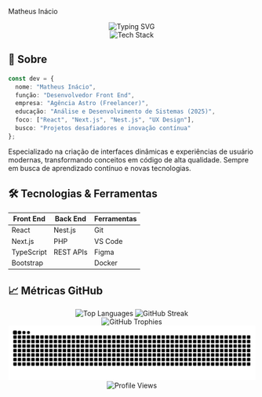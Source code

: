 Matheus Inácio

<div align="center">
  <img src="https://readme-typing-svg.herokuapp.com?font=Fira+Code&weight=600&size=30&pause=1000&color=FFA500&center=true&vCenter=true&width=435&lines=Front+End+Developer;UI%2FUX+Enthusiast;Tech+Explorer" alt="Typing SVG" />
</div>

<div align="center">
  <img src="https://skillicons.dev/icons?i=js,ts,react,nextjs,nestjs,bootstrap,php,html,css" alt="Tech Stack" />
</div>

## 💫 Sobre

```typescript
const dev = {
  nome: "Matheus Inácio",
  função: "Desenvolvedor Front End",
  empresa: "Agência Astro (Freelancer)",
  educação: "Análise e Desenvolvimento de Sistemas (2025)",
  foco: ["React", "Next.js", "Nest.js", "UX Design"],
  busco: "Projetos desafiadores e inovação contínua"
};
```

Especializado na criação de interfaces dinâmicas e experiências de usuário modernas, transformando conceitos em código de alta qualidade. Sempre em busca de aprendizado contínuo e novas tecnologias.

## 🛠️ Tecnologias & Ferramentas

<div align="center">
  
| Front End | Back End | Ferramentas |
|-----------|----------|------------|
| React | Nest.js | Git |
| Next.js | PHP | VS Code |
| TypeScript | REST APIs | Figma |
| Bootstrap | | Docker |

</div>

## 📈 Métricas GitHub

<div align="center">
  <img src="https://github-readme-stats.vercel.app/api/top-langs?username=MatheusInacio32&locale=pt-br&hide_title=true&layout=compact&card_width=320&langs_count=6&theme=aura&hide_border=true" width="320px" alt="Top Languages" />
  
  <img src="https://streak-stats.demolab.com?user=MatheusInacio32&theme=tokyonight&hide_border=true&border_radius=10&date_format=j%20M%5B%20Y%5D&mode=weekly" width="420px" alt="GitHub Streak" />
</div>

<div align="center">
  <img src="https://github-profile-trophy.vercel.app/?username=MatheusInacio32&theme=discord&no-frame=true&no-bg=true&row=1&column=6" width="700px" alt="GitHub Trophies" />
</div>

<img src="https://raw.githubusercontent.com/MatheusInacio32/MatheusInacio32/output/snake.svg" alt="Snake animation" />

<div align="center">
  <img src="https://komarev.com/ghpvc/?username=MatheusInacio32&style=for-the-badge&color=blueviolet" alt="Profile Views" />
</div>
